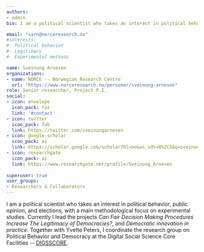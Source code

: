 ```yaml
---
authors:
- admin
bio: I am a political scientist who takes an interest in political behavior, public opinion, elections, and prediction markets.

email: "sarn@norceresearch.no"
#interests:
#- Political behavior
#- Legitimacy
#- Experimental methods

name: Sveinung Arnesen
organizations:
- name: NORCE -- Norwegian Research Centre
  url: "https://www.norceresearch.no/personer/sveinung-arnesen"
role: Senior researcher, Project P.I.
social:
- icon: envelope
  icon_pack: fas
  link: '#contact'
- icon: twitter
  icon_pack: fab
  link: https://twitter.com/sveinungarnesen
- icon: google-scholar
  icon_pack: ai
  link: https://scholar.google.com/scholar?hl=no&as_sdt=0%2C5&q=sveinung+arnesen&btnG=&oq=s
- icon: researchgate
  icon_pack: ai
  link: https://www.researchgate.net/profile/Sveinung_Arnesen
  
superuser: true
user_groups:
- Researchers & Collaborators
---
```


I am a political scientist who takes an interest in political behavior, public opinion, and elections, with a main methodological focus on experimental studies. Currently I lead the projects *Can Fair Decision Making Procedures Increase The Legitimacy of Democracies?*, and *Democratic innovation in practice*. Together with Yvette Peters, I coordinate the research group on Political Behavior and Democracy at the Digital Social Science Core Facilities -- [DIGSSCORE](http://digsscore.uib.no). 

